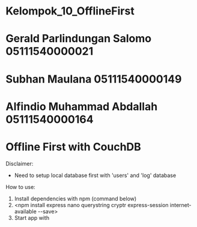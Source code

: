 # Kelompok_10_OfflineFirst

# Gerald Parlindungan Salomo  05111540000021
# Subhan Maulana              05111540000149
# Alfindio Muhammad Abdallah  05111540000164


# Offline First with CouchDB

Disclaimer:
- Need to setup local database first with 'users' and 'log' database

How to use:
1. Install dependencies with npm (command below)
2. <npm install express nano querystring cryptr express-session internet-available --save>
3. Start app with <node app.js>

